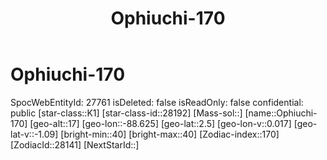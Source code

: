 ﻿---
title: "Ophiuchi-170"
location: [2.5,-88.625,17]
type: Station
tags:
- astro/Star

---

# Ophiuchi-170

SpocWebEntityId: 27761
isDeleted: false
isReadOnly: false
confidential: public
[star-class::K1]
[star-class-id::28192]
[Mass-sol::]
[name::Ophiuchi-170]
[geo-alt::17]
[geo-lon::-88.625]
[geo-lat::2.5]
[geo-lon-v::0.017]
[geo-lat-v::-1.09]
[bright-min::40]
[bright-max::40]
[Zodiac-index::170]
[ZodiacId::28141]
[NextStarId::]

